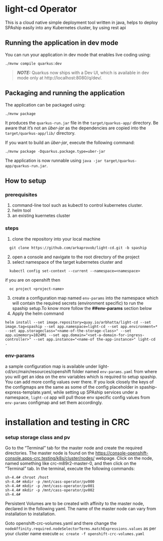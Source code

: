 # light-cd Operator

This is a cloud native simple deployment tool written in java, helps to deploy SPAship easily into any Kubernetes cluster, by using rest api

## Running the application in dev mode

You can run your application in dev mode that enables live coding using:

```shell script
./mvnw compile quarkus:dev
```

> **_NOTE:_**  Quarkus now ships with a Dev UI, which is available in dev mode only at http://localhost:8080/q/dev/.

## Packaging and running the application

The application can be packaged using:

```shell script
./mvnw package
```

It produces the `quarkus-run.jar` file in the `target/quarkus-app/` directory. Be aware that it’s not an _über-jar_ as
the dependencies are copied into the `target/quarkus-app/lib/` directory.

If you want to build an _über-jar_, execute the following command:

```shell script
./mvnw package -Dquarkus.package.type=uber-jar
```

The application is now runnable using `java -jar target/quarkus-app/quarkus-run.jar`.

## How to setup

### prerequisites
1. command-line tool such as kubectl to control kubernetes cluster.
2. helm tool
3. an existing kuernetes cluster

### steps
1. clone the repository into your local machine 
 ```shell script
   git clone https://github.com/arkaprovob/light-cd.git -b spaship
```
2. open a console and navigate to the root directory of the project
3. select namespace of the target kubernetes cluster and
 ```shell script
   kubectl config set-context --current --namespace=<namespace>
```
if you are on openshift then
 ```shell script
   oc project <project-name>
```
3. create a configuration map named `env-params` into the namespace which will contain the required secrets (environment specific) to run the spaship setup.To know more follow the **##env-params** section below
4. Apply the helm command
 ```shell script
 helm install --set image.repository=quay.io/arbhatta/light-cd --set image.tag=spaship --set app.namespace=light-cd --set app.environment=* --set app.storageclass="<name-of-the-storage-class>" --set app.uimemory=1024Mi --set app.domain="<set-a-domain-for-ingress-controller>" --set app.instance="<name-of the-app-instance>" light-cd .
```
### env-params


a sample configuration map is available under light-cd/src/main/resources/openshift folder named `env-params.yaml` from where you will get an idea on the env variables which is required to setup spaship. You can add more config values over there. If you look closely the keys of the configmaps are the same as some of the  config placeholder in spaship-express-template.yaml, while setting up SPAship services under a namespace, `light-cd` app will pull those env specific config values from `env-params` configmap and set them accordingly.

# installation and testing in CRC

### setup storage class and pv
Go to the “Terminal” tab for the master node and create the required directories. The master node is found on the https://console-openshift-console.apps-crc.testing/k8s/cluster/nodes/ webpage.
Click on the node, named something like crc-m89r2-master-0, and then click on the “Terminal” tab. In the terminal, execute the following commands:
```
sh-4.4# chroot /host
sh-4.4# mkdir -p /mnt/cass-operator/pv000
sh-4.4# mkdir -p /mnt/cass-operator/pv001
sh-4.4# mkdir -p /mnt/cass-operator/pv002
sh-4.4#
```
Persistent Volumes are to be created with affinity to the master node, declared in the following yaml. The name of the master node can vary from installation to installation.

Goto openshift-crc-volumes.yaml and there change the `nodeAffinity.required.nodeSelectorTerms.matchExpressions.values` as per your cluster name
execute `oc create -f openshift-crc-volumes.yaml`

